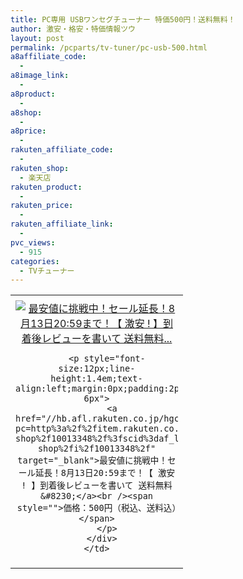 ```yaml
---
title: PC専用 USBワンセグチューナー 特価500円！送料無料！
author: 激安・格安・特価情報ツウ
layout: post
permalink: /pcparts/tv-tuner/pc-usb-500.html
a8affiliate_code:
  -
a8image_link:
  -
a8product:
  -
a8shop:
  -
a8price:
  -
rakuten_affiliate_code:
  -
rakuten_shop:
  - 楽天店
rakuten_product:
  -
rakuten_price:
  -
rakuten_affiliate_link:
  -
pvc_views:
  - 915
categories:
  - TVチューナー
---
```

<table border="0" cellpadding="0" cellspacing="0">
  <tr>
    <td valign="top">
      <div style="border:1px none;margin:0px;padding:6px 0px;width:260px;text-align:center;float:left">
        <a href="//hb.afl.rakuten.co.jp/hgc/12f98b97.4ea8574b.12f98b98.7c0cb074/?pc=http%3a%2f%2fitem.rakuten.co.jp%2fbp-shop%2f10013348%2f%3fscid%3daf_link_tbl&m=http%3a%2f%2fm.rakuten.co.jp%2fbp-shop%2fi%2f10013348%2f" target="_blank"><img src="//hbb.afl.rakuten.co.jp/hgb/?pc=http%3a%2f%2fthumbnail.image.rakuten.co.jp%2f%400_mall%2fbp-shop%2fcabinet%2fproducts2%2fimg60676617.jpg%3f_ex%3d240x240&m=http%3a%2f%2fthumbnail.image.rakuten.co.jp%2f%400_mall%2fbp-shop%2fcabinet%2fproducts2%2fimg60676617.jpg" alt="最安値に挑戦中！セール延長！8月13日20:59まで！【 激安 ! 】到着後レビューを書いて 送料無料..." border="0" style="margin:0px;padding:0px" /></a>

        <p style="font-size:12px;line-height:1.4em;text-align:left;margin:0px;padding:2px 6px">
          <a href="//hb.afl.rakuten.co.jp/hgc/12f98b97.4ea8574b.12f98b98.7c0cb074/?pc=http%3a%2f%2fitem.rakuten.co.jp%2fbp-shop%2f10013348%2f%3fscid%3daf_link_tbl&m=http%3a%2f%2fm.rakuten.co.jp%2fbp-shop%2fi%2f10013348%2f" target="_blank">最安値に挑戦中！セール延長！8月13日20:59まで！【 激安 ! 】到着後レビューを書いて 送料無料&#8230;</a><br /><span style="">価格：500円（税込、送料込）</span>
        </p>
      </div>
    </td>
  </tr>
</table>
